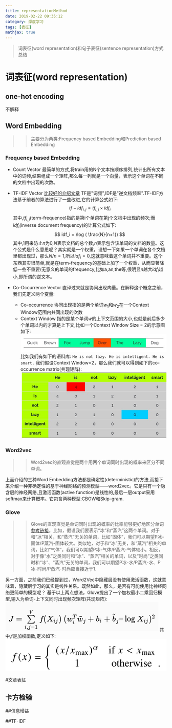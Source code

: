 ```yaml
---
title: representationMethod
date: 2019-02-22 09:35:12
category: 深度学习
tags: [表征]
mathjax: true
---
```


>词表征(word representation)和句子表征(sentence representation)方式总结

# 词表征(word representation)
## one-hot encoding
不解释
## Word Embedding
>>主要分为两类:Frequency based Embedding和Prediction based Embedding

### Frequency based Embedding
* Count Vector
最简单的方式,将train用的N个文本按顺序排列,统计出所有文本中的词频,结果组成一个矩阵,那么每一列就是一个向量，表示这个单词在不同的文档中出现的次数。
* TF-IDF Vector [比较好的介绍文章](http://www.ruanyifeng.com/blog/2013/03/tf-idf.html)
TF是"词频",IDF是"逆文档频率".TF-IDF方法基于前者的算法进行了一些改进,它的计算公式如下:
$$
tf-idf_{i,j} = tf_{i,j} \times idf_i
$$
其中,$tf_{i,j}$(term-frequence)指的是第i个单词在第j个文档中出现的频次;而$idf_i$(inverse document frequency)的计算公式如下:
$$
idf_i = \log ( \frac{N}{n+1})
$$
其中,1用来防止$n$为0,$N$表示文档的总个数,$n$表示包含该单词的文档的数量。这个公式是什么意思呢？其实就是一个权重，设想一下如果一个单词在各个文档里都出现过，那么$N/n=1$,所以$idf_i=0$,这就意味着这个单词并不重要。这个东西其实很简单,就是在term-frequency的基础上加了一个权重，从而显著降低一些不重要/无意义的单词的frequency,比如a,an,the等,很明显$n$越大$idf_i$越小,即所谓的逆文本。

* Co-Occurrence Vector
直译过来就是协同出现向量。在解释这个概念之前，我们先定义两个变量:
    * Co-occurrence
协同出现指的是两个单词$w_1$和$w_2$在一个Context Window范围内共同出现的次数
    * Context Window
指的是某个单词$w$的上下文范围的大小,也就是前后多少个单词以内的才算是上下文,比如一个Context Window Size = 2的示意图如下:
![](/img/contextWindow.png)
比如我们有如下的语料库:
`He is not lazy. He is intelligent. He is smart.`
我们假设Context Window=2，那么我们就可以得到如下的co-occurrence matrix(共现矩阵):
![](/img/co_occurrence_matrix.png)

### Word2vec
>>Word2vec的直观直觉是两个用两个单词同时出现的概率来区分不同单词。

上面介绍的三种Word Embedding方法都是确定性(deterministic)的方法,而接下来介绍一种非确定性的基于神经网络的预测模型——word2vec。它是只有一个隐含层的神经网络,且激活函数(active function)是线性的,最后一层output采用softmax来计算概率。它包含两种模型:CBOW和Skip-gram.

### Glove
>>Glove的直观直觉是单词同时出现的概率的比率能够更好地区分单词[参考链接](http://www.elecfans.com/d/700088.html)。比如，假设我们要表示“冰”和“蒸汽”这两个单词。对于和“冰”相关，和“蒸汽”无关的单词，比如“固体”，我们可以期望P冰-固体/P蒸汽-固体较大。类似地，对于和“冰”无关，和“蒸汽”相关的单词，比如“气体”，我们可以期望P冰-气体/P蒸汽-气体较小。相反，对于像“水”之类同时和“冰”、“蒸汽”相关的单词，以及“时尚”之类同时和“冰”、“蒸汽”无关的单词，我们可以期望P冰-水/P蒸汽-水、P冰-时尚/P蒸汽-时尚应当接近于1.

另一方面，之前我们已经提到过，Word2Vec中隐藏层没有使用激活函数，这就意味着，隐藏层学习的其实是线性关系。既然如此，那么，是否有可能使用比神经网络更简单的模型呢？
基于以上两点想法，Glove提出了一个加权最小二乘回归模型,输入为单词-上下文同时出现频次矩阵(共现矩阵):
![](/img/trainJ.png)
其中,f是加权函数,定义如下:
![](/img/f(x)J.png)

#文章表征
## 卡方检验

##信息增益

##TF-IDF